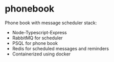 # phonebook
Phone book with message scheduler  stack:
-  Node-Typescript-Express
- RabbitMQ for scheduler
- PSQL for phone book
- Redis for scheduled messages and reminders
- Containerized using docker
